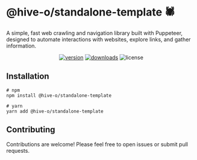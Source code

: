# @hive-o/standalone-template 🕷️

A simple, fast web crawling and navigation library built with Puppeteer, designed to automate interactions with websites, explore links, and gather information.

<p align="center">
<a href="https://www.npmjs.com/package/@hive-o/standalone-template"><img src="https://img.shields.io/npm/v/@hive-o/standalone-template.svg?style=flat" alt="version" /></a>
<a href="https://www.npmjs.com/package/@hive-o/standalone-template"><img alt="downloads" src="https://img.shields.io/npm/dt/@hive-o/standalone-template.svg?style=flat" /></a>
<img alt="license" src="https://img.shields.io/npm/l/@hive-o/standalone-template.svg" />
</p>

## Installation

```shell
# npm
npm install @hive-o/standalone-template

# yarn
yarn add @hive-o/standalone-template
```

## Contributing

Contributions are welcome! Please feel free to open issues or submit pull requests.
